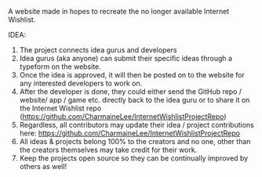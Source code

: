 A website made in hopes to recreate the no longer available Internet Wishlist. 

IDEA:
1. The project connects idea gurus and developers
2. Idea gurus (aka anyone) can submit their specific ideas through a typeform on the website.
3. Once the idea is approved, it will then be posted on to the website for any interested developers to work on.
4. After the developer is done, they could either send the GitHub repo / website/ app / game etc. directly back to the idea guru or to share it on the Internet Wishlist repo (https://github.com/CharmaineLee/InternetWishlistProjectRepo)
5. Regardless, all contributors may update their idea / project contributions here: https://github.com/CharmaineLee/InternetWishlistProjectRepo
6. All ideas & projects belong 100% to the creators and no one, other than the creators themselves may take credit for their work.
7. Keep the projects open source so they can be continually improved by others as well!





